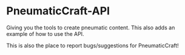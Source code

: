 PneumaticCraft-API
==================

Giving you the tools to create pneumatic content. This also adds an example of how to use the API.

This is also the place to report bugs/suggestions for PneumaticCraft!
